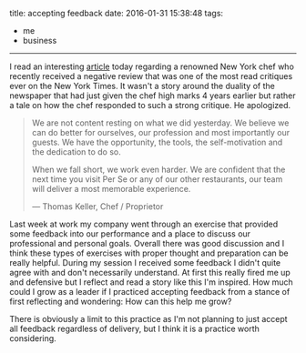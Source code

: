 title: accepting feedback
date: 2016-01-31 15:38:48
tags:
  - me
  - business
---

I read an interesting [article](https://www.linkedin.com/pulse/restaurant-owner-issued-remarkable-response-new-york-times-bariso) today regarding a renowned New York chef who recently received a negative review that was one of the most read critiques ever on the New York Times. It wasn't a story around the duality of the newspaper that had just given the chef high marks 4 years earlier but rather a tale on how the chef responded to such a strong critique. He apologized. 

>We are not content resting on what we did yesterday. We believe we can do better for ourselves, our profession and most importantly our guests. We have the opportunity, the tools, the self-motivation and the dedication to do so.
>
>When we fall short, we work even harder. We are confident that the next time you visit Per Se or any of our other restaurants, our team will deliver a most memorable experience.
>
>— Thomas Keller, Chef / Proprietor

Last week at work my company went through an exercise that provided some feedback into our performance and a place to discuss our professional and personal goals. Overall there was good discussion and I think these types of exercises with proper thought and preparation can be really helpful. During my session I received some feedback I didn't quite agree with and don't necessarily understand. At first this really fired me up and defensive but I reflect and read a story like this I'm inspired.
How much could I grow as a leader if I practiced accepting feedback from a stance of first reflecting and wondering: How can this help me grow?

There is obviously a limit to this practice as I'm not planning to just accept all feedback regardless of delivery, but I think it is a practice worth considering.
